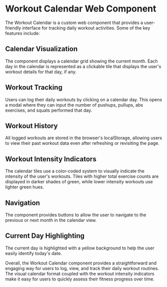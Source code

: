 # Workout Calendar Web Component

The Workout Calendar is a custom web component that provides a user-friendly interface for tracking daily workout activities. Some of the key features include:

## Calendar Visualization
The component displays a calendar grid showing the current month. Each day in the calendar is represented as a clickable tile that displays the user's workout details for that day, if any.

## Workout Tracking
Users can log their daily workouts by clicking on a calendar day. This opens a modal where they can input the number of pushups, pullups, abs exercises, and squats performed that day.

## Workout History
All logged workouts are stored in the browser's localStorage, allowing users to view their past workout data even after refreshing or revisiting the page.

## Workout Intensity Indicators
The calendar tiles use a color-coded system to visually indicate the intensity of the user's workouts. Tiles with higher total exercise counts are displayed in darker shades of green, while lower intensity workouts use lighter green hues.

## Navigation
The component provides buttons to allow the user to navigate to the previous or next month in the calendar view.

## Current Day Highlighting
The current day is highlighted with a yellow background to help the user easily identify today's date.

Overall, the Workout Calendar component provides a straightforward and engaging way for users to log, view, and track their daily workout routines. The visual calendar format coupled with the workout intensity indicators make it easy for users to quickly assess their fitness progress over time.
